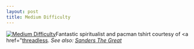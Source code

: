 ```yaml
--- 
layout: post
title: Medium Difficulty
---
```

[![Medium Difficulty](http://media.threadless.com/product/2556/zoom.gif)](http://threadless.com/product/2556/Medium_Difficulty?streetteam=sandersthegreat)Fantastic spiritualist and pacman tshirt courtesy of <a href="[threadless](http://threadless.com/product/2556/Medium_Difficulty?streetteam=sandersthegreat). _See also: [Sanders The Great](http://sandersthegreat.co.uk/category/news/tshirts)_
